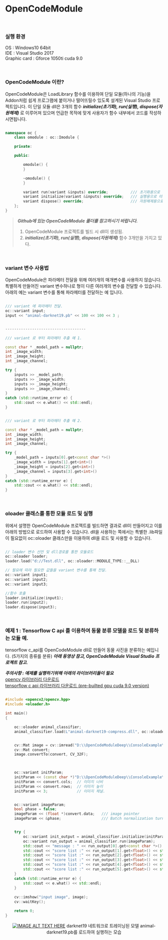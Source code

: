 # OpenCodeModule

<br/>

### 실행 환경 

OS : Windows10 64bit <br/>
IDE : Visual Studio 2017 <br/>
Graphic card : Gforce 1050ti cuda 9.0

<br/>

### OpenCodeModule 이란? 
OpenCodeModule은 LoadLibrary 함수를 이용하여 단일 모듈(하나의 기능)을 Addon처럼 쉽게 프로그램에 붙이거나 떨어뜨릴수 있도록 설계된 Visual Studio 프로젝트입니다. 이 단일 모듈 dll은 3개의 함수 ***initialize(초기화), run(실행), dispose(자원해제)*** 로 이루어져 있으며 언급한 목적에 맞게 사용자가 함수 내부에서 코드를 작성하시면됩니다.

``` c++

namespace oc {
	class omodule : oc::Imodule {

	private:

	public:

		omodule() {
		}

		~omodule() {
		}

		variant run(variant &inputs) override;          /// 초기화용으로 미리 선언된 함수
		variant initialize(variant &inputs) override;   /// 실행용으로 미리 선언된 함수
		variant dispose() override;                     /// 자원해제용으로 미리 선언된 함수
	};
}
```

> ***Github에 있는 OpenCodeModule 폴더를 참고하시기 바랍니다.***  <br/>
> 1. OpenCodeModule 프로젝트를 빌드 시 dll이 생성됨.
> 2. ***initialize(초기화), run(실행), dispose(자원해제)*** 함수 3개만을 가지고 있다. 

<br/>

### variant 변수 사용법
OpenCodeModule은 파라메터 전달을 위해 여러개의 매개변수를 사용하지 않습니다. 특별하게 만들어진 variant 변수하나로 형이 다른 여러개의 변수를 전달할 수 있습니다. 
아래의 예는 variant 변수를 통해 파라메터를 전달하는 예 입니다.

``` c++

/// variant 에 파라메터 전달. 
oc::variant input;
input << "animal-darknet19.pb" << 100 << 100 << 3 ;


------------------------------------

/// variant 로 부터 파라메터 추출 예 1.

const char * _model_path = nullptr;
int _image_width;
int _image_height;
int _image_channel;

try {
	inputs >> _model_path;
	inputs >> _image_width;
	inputs >> _image_height;
	inputs >> _image_channel;
}
catch (std::runtime_error e) {
	std::cout << e.what() << std::endl;
}


/// variant 로 부터 파라메터 추출 예 2.

const char * _model_path = nullptr;
int _image_width;
int _image_height;
int _image_channel;

try {
	_model_path = inputs[0].get<const char *>()
	_image_width = inputs[1].get<int>()
	_image_height = inputs[2].get<int>()
	_image_channel = inputs[3].get<int>()
}
catch (std::runtime_error e) {
	std::cout << e.what() << std::endl;
}

```

<br/>

### oloader 클래스를 통한 모듈 로드 및 실행
위에서 설명한 OpenCodeModule 프로젝트를 빌드하면 결과로 dll이 만들어지고 이를 아래의 방법으로 로드하여 사용할 수 있습니다. dll을  사용하는 쪽에서는 특별한 .lib파일이 필요없이 oc::oloader 클래스만을 이용하여 dll을 로드 및 사용할 수 있습니다. 

``` c++

// loader 변수 선언 및 dll경로를 통한 모듈로드
oc::oloader loader;
loader.load("d://Test.dll", oc::oloader::MODULE_TYPE::__DLL)

// 필요에 따라 필요한 값들을 variant 변수를 통해 전달.
oc::variant input1;
oc::variant input2;
oc::variant input3;

//함수 호출
loader.initialize(input1);
loader.run(input2);
loader.dispose(input3);

```

<br/>

### 예제 1 : Tensorflow C api 를 이용하여 동물 분류 모델을 로드 및  분류하는 모듈 예. 
tensorflow c_api를 OpenCodeModule dll로 만들어 동물 사진을 분류하는 예입니다. (5가지의 종류를 분류) ***아래 동영상 참고, OpenCodeModule Visual Studio 프로젝트 참고.*** <br/>

 ***주의사항 : 예제를 실행하기위해 아래의 라이브러리들이 필요*** <br/>
<a href="https://drive.google.com/open?id=1rdVEwMDkRjl8mSaTEb2OnKrEZqVz7_EY" target="__blank">opencv 라이브러리 다운로드</a> <br/>
<a href="https://drive.google.com/open?id=1vo4slHsubTmgeCDA1gLAs9sh-0xAz7dn" target="__blank">tensorflow c api 라이브러리 다운로드 (pre-builted gpu cuda 9.0 version)</a>

``` c++

#include <opencv2/opencv.hpp>
#include <oloader.h>

int main()
{

	oc::oloader animal_classifier;
	animal_classifier.load(L"animal-darknet19-compress.dll", oc::oloader::MODULE_TYPE::__DLL); /// 모델을 로드할수있는 dll 


	cv::Mat image = cv::imread("D:\\OpenCodeModuleDeep\\ConsoleExample\\x64\\Debug\\1_1_0_cat.jpg");  /// 이미지 경로.
	cv::Mat convert;
	image.convertTo(convert, CV_32F);


	
	oc::variant initParam;
	initParam << (const char *)"D:\\OpenCodeModuleDeep\\ConsoleExample\\x64\\Debug\\animal-darknet19-compress.pb";  /// 모델 경로.
	initParam << convert.cols;  // 이미지 너비
	initParam << convert.rows;  // 이미지 높이
	initParam << 3;             // 이미지 채널.


	oc::variant imageParam; 
	bool phase = false;        
	imageParam << (float *)convert.data;   /// image pointer
	imageParam << &phase;                  /// Batch normalization turn off


	try {
		oc::variant init_output = animal_classifier.initialize(initParam);
        oc::variant run_output = animal_classifier.run(imageParam);
		std::cout << "message : " << run_output[0].get<const char *>() << std::endl;
		std::cout << "score list :" << run_output[1].get<float>() << std::endl;
		std::cout << "score list :" << run_output[2].get<float>() << std::endl;
		std::cout << "score list :" << run_output[3].get<float>() << std::endl;
		std::cout << "score list :" << run_output[4].get<float>() << std::endl;
		std::cout << "score list :" << run_output[5].get<float>() << std::endl;
	}
	catch (std::runtime_error e) {
		std::cout << e.what() << std::endl;
	}
	
	cv::imshow("input image", image);
	cv::waitKey();

    return 0;
}

```
<center>

[![IMAGE ALT TEXT HERE](https://github.com/gellston/OpenCodeModule/blob/master/preview/preview1.png?raw=true)](https://www.youtube.com/watch?v=8uM_vKebD6Q)
 darknet19 네트워크로 트레이닝된 모델 animal-darknet19.pb를 로드하여 실행하는 모습
 </center>